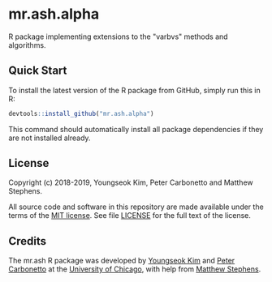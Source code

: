 # mr.ash.alpha

R package implementing extensions to the "varbvs" methods and
algorithms.

## Quick Start

To install the latest version of the R package from GitHub, simply run
this in R:

```R
devtools::install_github("mr.ash.alpha")
```

This command should automatically install all package dependencies if
they are not installed already.

## License

Copyright (c) 2018-2019, Youngseok Kim, Peter Carbonetto and Matthew
Stephens.

All source code and software in this repository are made available
under the terms of the [MIT license][mit-license]. See
file [LICENSE](LICENSE) for the full text of the license.

## Credits

The mr.ash R package was developed by [Youngseok Kim][youngseok] and
[Peter Carbonetto][peter] at the [University of Chicago][uchicago],
with help from [Matthew Stephens][matthew].

[mit-license]: https://opensource.org/licenses/mit-license.html
[devtools]: https://github.com/r-lib/devtools
[uchicago]: https://www.uchicago.edu
[youngseok]: https://github.com/youngseok-kim
[peter]: https://pcarbo.github.io
[matthew]: http://stephenslab.uchicago.edu
